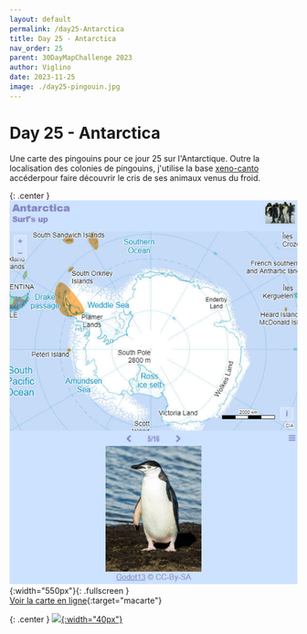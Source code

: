 ```yaml
---
layout: default
permalink: /day25-Antarctica
title: Day 25 - Antarctica
nav_order: 25
parent: 30DayMapChallenge 2023
author: Viglino
date: 2023-11-25
image: ./day25-pingouin.jpg
---
```

# Day 25 - Antarctica

Une carte des pingouins pour ce jour 25 sur l'Antarctique. Outre la localisation des colonies de pingouins, j'utilise la base [xeno-canto](https://xeno-canto.org/) accéderpour faire découvrir le cris de ses animaux venus du froid.

{: .center }
![](./day25-pingouin.jpg){:width="550px"}{: .fullscreen }    
[Voir la carte en ligne](https://macarte.ign.fr/carte/COg3MM/Antarctica){:target="macarte"}

{: .center }
[![](https://upload.wikimedia.org/wikipedia/commons/5/5a/X_icon_2.svg){:width="40px"}](https://twitter.com/jmviglino/status/1728463896481087659)
